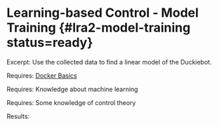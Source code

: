 # Learning-based Control - Model Training {#lra2-model-training status=ready}

Excerpt: Use the collected data to find a linear model of the Duckiebot.

<div class='requirements' markdown='1'>

  Requires: [Docker Basics](+duckietown-robotics-development#docker-basics)

  Requires: Knowledge about machine learning

  Requires: Some knowledge of control theory

  Results:

</div>
